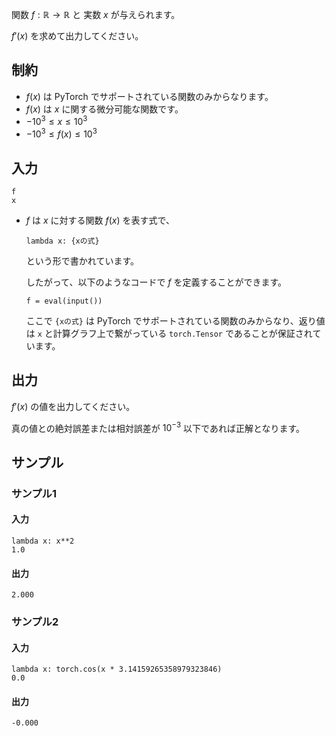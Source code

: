 関数 $f: \mathbb{R} \to \mathbb{R}$ と 実数 $x$ が与えられます。

$f'(x)$ を求めて出力してください。

## 制約

- $f(x)$ は PyTorch でサポートされている関数のみからなります。
- $f(x)$ は $x$ に関する微分可能な関数です。
- $-10^3 \leq x \leq 10^3$
- $-10^3 \leq f(x) \leq 10^3$

## 入力

```plaintext
f
x
```

- $f$ は $x$ に対する関数 $f(x)$ を表す式で、
  ```python3
  lambda x: {xの式}
  ```

  という形で書かれています。

  したがって、以下のようなコードで $f$ を定義することができます。

  ```python3
  f = eval(input())
  ```

  ここで `{xの式}` は PyTorch でサポートされている関数のみからなり、返り値は `x` と計算グラフ上で繋がっている `torch.Tensor` であることが保証されています。

## 出力

$f'(x)$ の値を出力してください。

真の値との絶対誤差または相対誤差が $10^{-3}$ 以下であれば正解となります。

## サンプル

### サンプル1

#### 入力
```plaintext
lambda x: x**2
1.0
```

#### 出力
```plaintext
2.000
```

### サンプル2

#### 入力
```plaintext
lambda x: torch.cos(x * 3.14159265358979323846)
0.0
```

#### 出力
```plaintext
-0.000
```






